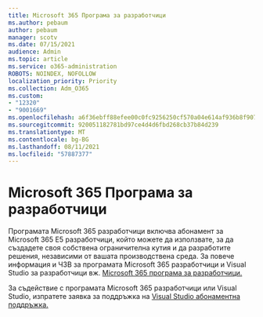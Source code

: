 ```yaml
---
title: Microsoft 365 Програма за разработчици
ms.author: pebaum
author: pebaum
manager: scotv
ms.date: 07/15/2021
audience: Admin
ms.topic: article
ms.service: o365-administration
ROBOTS: NOINDEX, NOFOLLOW
localization_priority: Priority
ms.collection: Adm_O365
ms.custom:
- "12320"
- "9001669"
ms.openlocfilehash: a6f36ebff88efee00c0fc9256250cf570a04e614af936b8f907d564e0e82398f
ms.sourcegitcommit: 920051182781bd97ce4d4d6fbd268cb37b84d239
ms.translationtype: MT
ms.contentlocale: bg-BG
ms.lasthandoff: 08/11/2021
ms.locfileid: "57887377"
---
```

# <a name="microsoft-365-developer-program"></a>Microsoft 365 Програма за разработчици

Програмата Microsoft 365 разработчици включва абонамент за Microsoft 365 E5 разработчици, който можете да използвате, за да създадете своя собствена ограничителна кутия и да разработите решения, независими от вашата производствена среда. За повече информация и ЧЗВ за програмата Microsoft 365 разработчици и Visual Studio за разработчици вж. [Microsoft 365 програма за разработчици.](https://docs.microsoft.com/office/developer-program/microsoft-365-developer-program)

За съдействие с програмата Microsoft 365 разработчици или Visual Studio, изпратете заявка за поддръжка на [Visual Studio абонаментна поддръжка.](https://visualstudio.microsoft.com/subscriptions/support/)